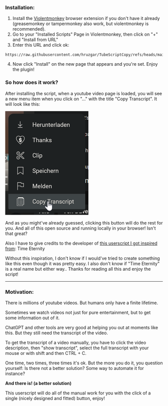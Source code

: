 ### Installation:
1. Install the [Violentmonkey](https://violentmonkey.github.io/get-it/) browser extension if you don't have it already (greasemonkey or tampermonkey also work, but violentmonkey is recommended).
2. Go to your "Installed Scripts" Page in Violentmonkey, then click on "+" and "Install from URL"
3. Enter this URL and click ok:
```
https://raw.githubusercontent.com/hruzgar/TubeScriptCopy/refs/heads/main/TubeScriptCopy.js
```
4. Now click "Install" on the new page that appears and you're set. Enjoy the plugin!

### So how does it work?

After installing the script, when a youtube video page is loaded, you will see a new menu item when you click on "..." with the title "Copy Transcript". It will look like this:

![](https://github.com/hruzgar/TubeScriptCopy/blob/main/showcasee.png)

And as you might've already guessed, clicking this button will do the rest for you. And all of this open source and running locally in your browser! Isn't that great?

Also I have to give credits to the developer of [this userscript I got inspired from](https://greasyfork.org/en/scripts/483035-youtube-transcript-copier): Time Eternity

Without this inspiration, I don't know if I would've tried to create something like this even though it was pretty easy. I also don't know if "Time Eternity" is a real name but either way.. Thanks for reading all this and enjoy the script! 

***

### Motivation:

There is millions of youtube videos. But humans only have a finite lifetime. 

Sometimes we watch videos not just for pure entertainment, but to get some information out of it. 

ChatGPT and other tools are very good at helping you out at moments like this. But they still need the transcript of the video.

To get the transcript of a video manually, you have to click the video description, then "show transcript", select the full transcript with your mouse or with shift and then CTRL + C.

One time, two times, three times it's ok. But the more you do it, you question yourself: Is there not a better solution? Some way to automate it for instance?

**And there is! (a better solution)**

This userscript will do all of the manual work for you with the click of a single (nicely designed and fitted) button, enjoy!





